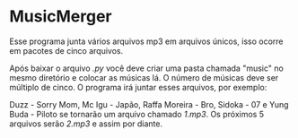 # MusicMerger

Esse programa junta vários arquivos mp3 em arquivos únicos, isso ocorre em pacotes de cinco arquivos.

Após baixar o arquivo *.py* você deve criar uma pasta chamada "music" no mesmo diretório e colocar as músicas lá. O número de músicas deve ser múltiplo de cinco. O programa irá juntar esses arquivos, por exemplo:

Duzz - Sorry Mom, Mc Igu - Japão, Raffa Moreira - Bro, Sidoka - 07 e Yung Buda - Piloto se tornarão um arquivo chamado *1.mp3*. Os próximos 5 arquivos serão *2.mp3* e assim por diante.
